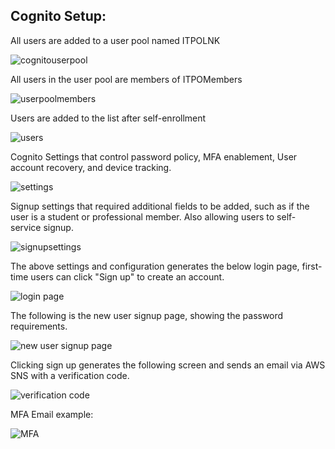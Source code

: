## Cognito Setup:

All users are added to a user pool named ITPOLNK

  ![cognitouserpool](https://github.com/DillonPetschke/CYBR8470-Project/assets/51690971/5f99dd8a-fe25-4ac3-b2a2-2fe846b79c4e)

All users in the user pool are members of ITPOMembers

![userpoolmembers](https://github.com/DillonPetschke/CYBR8470-Project/assets/51690971/da7fccf4-85d5-47d7-a814-19da716de92d)

Users are added to the list after self-enrollment

![users](https://github.com/DillonPetschke/CYBR8470-Project/assets/51690971/e2b64cc5-f21d-419b-a759-fda1651f4e9d)

Cognito Settings that control password policy, MFA enablement, User account recovery, and device tracking. 

![settings](https://github.com/DillonPetschke/CYBR8470-Project/assets/51690971/0f10bd46-ce17-41f1-8a44-17b64fcb3828)

Signup settings that required additional fields to be added, such as if the user is a student or professional member. Also allowing users to self-service signup. 

![signupsettings](https://github.com/DillonPetschke/CYBR8470-Project/assets/51690971/1d96e858-d996-444e-aada-c21b041c9b5f)

The above settings and configuration generates the below login page, first-time users can click "Sign up" to create an account. 

![login page](https://github.com/DillonPetschke/CYBR8470-Project/assets/51690971/2f1520b6-59ba-49ab-9adc-765eb6374d0a)

The following is the new user signup page, showing the password requirements. 

![new user signup page](https://github.com/DillonPetschke/CYBR8470-Project/assets/51690971/3720d2e2-fda2-4654-962d-04d219542de4)

Clicking sign up generates the following screen and sends an email via AWS SNS with a verification code. 

![verification code](https://github.com/DillonPetschke/CYBR8470-Project/assets/51690971/09eca7c4-e383-4f4c-8715-89207c04c9c0)

MFA Email example:

![MFA](https://github.com/DillonPetschke/CYBR8470-Project/assets/51690971/32d8eb13-bf08-4b75-99d6-b59255dd45a5)
